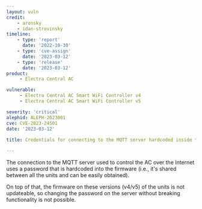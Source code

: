 ```yaml
---
layout: vuln
credit: 
    - aronsky
    - idan-strovinsky
timeline:
    - type: 'report'
      date: '2022-10-30'
    - type: 'cve-assign'
      date: '2023-03-12'
    - type: 'release'
      date: '2023-03-12'
product:
     - Electra Central AC

vulnerable:
     - Electra Central AC Smart WiFi Controller v4
     - Electra Central AC Smart WiFi Controller v5

severity: 'critical'
alephid: ALEPH-2023001
cve: CVE-2023-24501
date: '2023-03-12'
  
title: Credentials for connecting to the MQTT server hardcoded inside the firmware

---
```

The connection to the MQTT server used to control the AC over the Internet uses a password that
is hardcoded into the firmware (i.e., it's shared between all the units and can be easily obtained).

On top of that, the firmware on these versions (v4/v5) of the units is not updateable, so changing
the password on the server without breaking functionality is not possible.